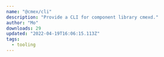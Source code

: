 ```yaml
---
name: "@cmex/cli"
description: "Provide a CLI for component library cmexd."
author: "Mo"
downloads: 29
updated: "2022-04-19T16:06:15.113Z"
tags: 
  - tooling
---
```

